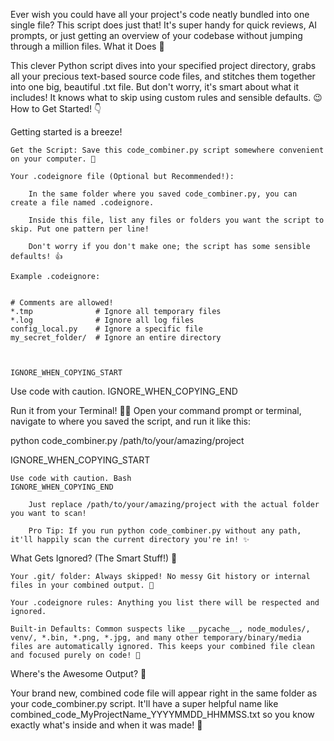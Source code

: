 Ever wish you could have all your project's code neatly bundled into one single file? This script does just that! It's super handy for quick reviews, AI prompts, or just getting an overview of your codebase without jumping through a million files.
What it Does 🧐

This clever Python script dives into your specified project directory, grabs all your precious text-based source code files, and stitches them together into one big, beautiful .txt file. But don't worry, it's smart about what it includes! It knows what to skip using custom rules and sensible defaults. 😉
How to Get Started! 👇

Getting started is a breeze!

    Get the Script: Save this code_combiner.py script somewhere convenient on your computer. 💾

    Your .codeignore file (Optional but Recommended!):

        In the same folder where you saved code_combiner.py, you can create a file named .codeignore.

        Inside this file, list any files or folders you want the script to skip. Put one pattern per line!

        Don't worry if you don't make one; the script has some sensible defaults! 👍

    Example .codeignore:

          
    # Comments are allowed!
    *.tmp              # Ignore all temporary files
    *.log              # Ignore all log files
    config_local.py    # Ignore a specific file
    my_secret_folder/  # Ignore an entire directory

        

    IGNORE_WHEN_COPYING_START

Use code with caution.
IGNORE_WHEN_COPYING_END

Run it from your Terminal! 🏃‍♀️
Open your command prompt or terminal, navigate to where you saved the script, and run it like this:

      
python code_combiner.py /path/to/your/amazing/project

    

IGNORE_WHEN_COPYING_START

    Use code with caution. Bash
    IGNORE_WHEN_COPYING_END

        Just replace /path/to/your/amazing/project with the actual folder you want to scan!

        Pro Tip: If you run python code_combiner.py without any path, it'll happily scan the current directory you're in! ✨

What Gets Ignored? (The Smart Stuff!) 🧠

    Your .git/ folder: Always skipped! No messy Git history or internal files in your combined output. 🚫

    Your .codeignore rules: Anything you list there will be respected and ignored.

    Built-in Defaults: Common suspects like __pycache__, node_modules/, venv/, *.bin, *.png, *.jpg, and many other temporary/binary/media files are automatically ignored. This keeps your combined file clean and focused purely on code! 🧹

Where's the Awesome Output? 📂

Your brand new, combined code file will appear right in the same folder as your code_combiner.py script. It'll have a super helpful name like combined_code_MyProjectName_YYYYMMDD_HHMMSS.txt so you know exactly what's inside and when it was made! 🥳
